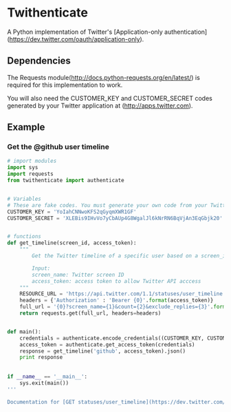 # Twithenticate

A Python implementation of Twitter's [Application-only authentication]
(https://dev.twitter.com/oauth/application-only).


## Dependencies

The Requests module(http://docs.python-requests.org/en/latest/) is required for
this implementation to work.

You will also need the CUSTOMER_KEY and CUSTOMER_SECRET codes generated by your
Twitter application at (http://apps.twitter.com).


## Example

### Get the @github user timeline

```python
# import modules
import sys
import requests
from twithenticate import authenticate


# Variables
# These are fake codes. You must generate your own code from your Twitter application.
CUSTOMER_KEY = 'YoIahCNNwoKFS2qGyqmXWR1GF'
CUSTOMER_SECRET = 'XLEBis9IHvVo7yCbAUp4G8WgalJl6kNrRN6BqVjAn3EqGbjk20'


# functions
def get_timeline(screen_id, access_token):
    """
        Get the Twitter timeline of a specific user based on a screen_id.

        Input:
        screen_name: Twitter screen ID
        access_token: access token to allow Twitter API acccess
    """
    RESOURCE_URL = 'https://api.twitter.com/1.1/statuses/user_timeline.json'	
    headers = {'Authorization' : 'Bearer {0}'.format(access_token)}
    full_url = '{0}?screen_name={1}&count={2}&exclude_replies={3}'.format(RESOURCE_URL, screen_name, 5, 'True')
    return requests.get(full_url, headers=headers)


def main():
	credentials = authenticate.encode_credentials((CUSTOMER_KEY, CUSTOMER_SECRET)
    access_token = authenticate.get_access_token(credentials)
    response = get_timeline('github', access_token).json()
	print response
	
	
if __name__ == '__main__':
    sys.exit(main())
'''

Documentation for [GET statuses/user_timeline](https://dev.twitter.com/rest/reference/get/statuses/user_timeline)